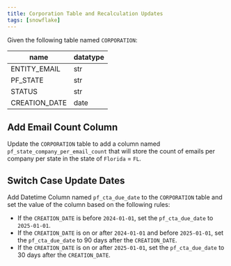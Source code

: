```yaml
---
title: Corporation Table and Recalculation Updates
tags: [snowflake]
---
```



Given the following table named `CORPORATION`:

| name          | datatype |
| ------------- | -------- |
| ENTITY_EMAIL  | str      |
| PF_STATE      | str      |
| STATUS        | str      |
| CREATION_DATE | date     |




## Add Email Count Column

Update the `CORPORATION` table to add a column named `pf_state_company_per_email_count` that will store the count of emails per company per state in the state of `Florida` = `FL`.



## Switch Case Update Dates

Add Datetime Column named `pf_cta_due_date` to the `CORPORATION` table and set the value of the column based on the following rules:
- If the `CREATION_DATE` is before `2024-01-01`, set the `pf_cta_due_date` to `2025-01-01`.
- If the `CREATION_DATE` is on or after `2024-01-01` and before `2025-01-01`, set the `pf_cta_due_date` to 90 days after the `CREATION_DATE`.
- If the `CREATION_DATE` is on or after `2025-01-01`, set the `pf_cta_due_date` to 30 days after the `CREATION_DATE`.

